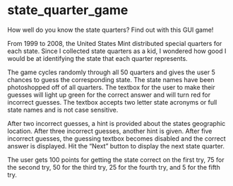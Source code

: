 # state_quarter_game

How well do you know the state quarters? Find out with this GUI game! 

From 1999 to 2008, the United States Mint distributed special quarters for each state. Since I collected state quarters as a kid, I wondered how good I would be at identifying the state that each quarter represents.

The game cycles randomly through all 50 quarters and gives the user 5 chances to guess the corresponding state. The state names have been photoshopped off of all quarters. The textbox for the user to make their guesses will light up green for the correct answer and will turn red for incorrect guesses. The textbox accepts two letter state acronyms or full state names and is not case sensitive.

After two incorrect guesses, a hint is provided about the states geographic location. After three incorrect guesses, another hint is given. After five incorrect guesses, the guessing textbox becomes disabled and the correct answer is displayed. Hit the “Next” button to display the next state quarter.

The user gets 100 points for getting the state correct on the first try, 75 for the second try, 50 for the third try, 25 for the fourth try, and 5 for the fifth try. 